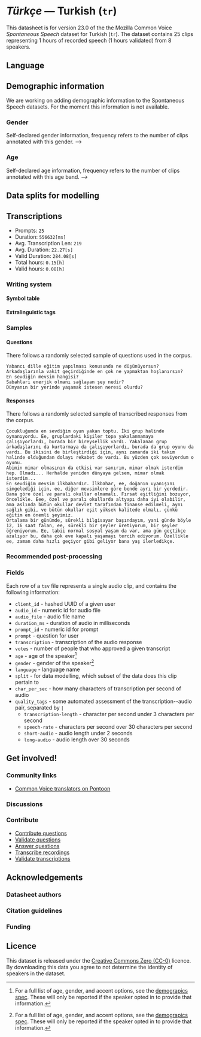 # *Türkçe* &mdash; Turkish (`tr`)
This datasheet is for version 23.0 of the the Mozilla Common Voice *Spontaneous Speech* dataset 
for Turkish (`tr`). The dataset contains 25 clips representing 1 hours of recorded
speech (1 hours validated) from 8 speakers.

## Language
<!-- {{LANGUAGE_DESCRIPTION}} -->
<!-- Provide a brief (1-2 paragraph) description of your language -->

## Demographic information
We are working on adding demographic information to the Spontaneous Speech datasets. For the moment this information
is not available.



<!--
The dataset includes the following distribution of age and gender.
<!-- You can get a lot of the information in this section from https://analyzer.cv-toolbox.web.tr/browse -->

### Gender
Self-declared gender information, frequency refers to the number of clips annotated with this gender.
-->



<!--
<!-- {{GENDER_TABLE}} -->
<!-- @ AUTOMATICALLY GENERATED @ -->
<!-- | Gender | Frequency |
|--------|-----------|
| male, masculine | ? |
| undeclared | ? |
| female, feminine | ? | -->

### Age
Self-declared age information, frequency refers to the number of clips annotated with this age band.
-->
<!-- {{AGE_TABLE}} -->
<!-- @ AUTOMATICALLY GENERATED @ -->
<!-- | Age band | Frequency |
|----------|-----------|
| teens | ? |
| twenties | ? |
| thirties | ? |
| fourties | ? |
| fifties | ? |
   ...if other age ranges are present in your data, add rows... -->

## Data splits for modelling
<!-- @ AUTOMATICALLY GENERATED @ -->

## Transcriptions

* Prompts: `25`
* Duration: `556632[ms]`
* Avg. Transcription Len: `219`
* Avg. Duration: `22.27[s]`
* Valid Duration: `284.08[s]`
* Total hours: `0.15[h]`
* Valid hours: `0.08[h]`

<!-- {{TRANSCRIPTIONS_DESCRIPTION}} -->
<!-- A description of the transcription system used -->

### Writing system
<!-- {{WRITING_SYSTEM_DESCRIPTION}} -->
<!-- @ OPTIONAL @ -->
<!-- A description of the writing system (or writing systems) used in the text corpus -->

#### Symbol table
<!-- {{ALPHABET_TABLE}} -->
<!-- @ OPTIONAL @ -->
<!-- If the writing system is alphabetic, you can include the valid alphabet here -->

#### Extralinguistic tags

### Samples

#### Questions
There follows a randomly selected sample of questions used in the corpus.

```
Yabancı dille eğitim yapılması konusunda ne düşünüyorsun?
Arkadaşlarınla vakit geçirdiğinde en çok ne yapmaktan hoşlanırsın?
En sevdiğin mevsim hangisi?
Sabahları enerjik olmanı sağlayan şey nedir?
Dünyanın bir yerinde yaşamak istesen neresi olurdu?
```

<!-- {{QUESTIONS_SAMPLE}} -->

#### Responses
There follows a randomly selected sample of transcribed responses from the corpus.

```
Çocukluğumda en sevdiğim oyun yakan toptu. İki grup halinde oynanıyordu. Ee, gruplardaki kişiler topa yakalanmamaya çalışıyorlardı, burada bir bireysellik vardı. Yakalanan grup arkadaşlarını da kurtarmaya da çalışıyorlardı, burada da grup oyunu da vardı. Bu ikisini de birleştirdiği için, aynı zamanda iki takım halinde olduğundan dolayı rekabet de vardı. Bu yüzden çok seviyordum o oyunu.
Abimin mimar olmasının da etkisi var sanırım, mimar olmak isterdim hep. Olmadı... Herhalde yeniden dünyaya gelsem, mimar olmak isterdim...
En sevdiğim mevsim ilkbahardır. İlkbahar, ee, doğanın uyanışını simgelediği için, ee, diğer mevsimlere göre bende ayrı bir yerdedir.
Bana göre özel ve paralı okullar olmamalı. Fırsat eşitliğini bozuyor, öncelikle. Eee, özel ve paralı okullarda altyapı daha iyi olabilir, ama aslında bütün okullar devlet tarafından finanse edilmeli, aynı sağlık gibi, ve bütün okullar eşit yüksek kalitede olmalı, çünkü eğitim en önemli şeyimiz.
Ortalama bir günümde, sürekli bilgisayar başındayım, yani günde böyle 12, 16 saat falan, ee, sürekli bir şeyler üretiyorum, bir şeyler öğreniyorum. Ee, tabii normal sosyal yaşam da var, ama gün geçtikçe azalıyor bu, daha çok eve kapalı yaşamayı tercih ediyorum. Özellikle ee, zaman daha hızlı geçiyor gibi geliyor bana yaş ilerledikçe.
```

<!-- {{TRANSCRIPTIONS_SAMPLE}} -->

### Recommended post-processing
<!-- {{RECOMMENDED_POSTPROCESSING_DESCRIPTION}} -->
<!-- @ OPTIONAL @ -->
<!-- What should people do before they use the data, for example Unicode normalisation or normalisation of extralinguistic tags -->

### Fields
Each row of a `tsv` file represents a single audio clip, and contains the following information:

* `client_id` - hashed UUID of a given user
* `audio_id` - numeric id for audio file
* `audio_file` - audio file name
* `duration_ms` - duration of audio in milliseconds
* `prompt_id` - numeric id for prompt
* `prompt` - question for user
* `transcription` - transcription of the audio response
* `votes` - number of people that who approved a given transcript
* `age` - age of the speaker[^1]
* `gender` - gender of the speaker[^1]
* `language` - language name
* `split` - for data modelling, which subset of the data does this clip pertain to
* `char_per_sec` - how many characters of transcription per second of audio
* `quality_tags` - some automated assessment of the transcription--audio pair, separated by `|`
   * `transcription-length` - character per second under 3 characters per second
   * `speech-rate` - characters per second over 30 characters per second
   * `short-audio` - audio length under 2 seconds
   * `long-audio` - audio length over 30 seconds

#### 
[^1]: For a full list of age, gender, and accent options, see the
[demograpics
spec](https://github.com/common-voice/common-voice/blob/main/web/src/stores/demographics.ts). These
will only be reported if the speaker opted in to provide that
information.

## Get involved!

### Community links

* [Common Voice translators on Pontoon](https://pontoon.mozilla.org/tr/common-voice/contributors/)

<!-- {{COMMUNITY_LINKS_LIST}} -->
<!-- @ OPTIONAL @ -->
<!-- Links to community chats / fora -->

### Discussions
<!-- {{DISCUSSION_LINKS_LIST}} -->
<!-- @ OPTIONAL @ -->
<!-- Any links to discussions, for example on Discourse or other fora or blogs can be included here -->

### Contribute
* [Contribute questions](https://commonvoice.mozilla.org/spontaneous-speech/beta/question)
* [Validate questions](https://commonvoice.mozilla.org/spontaneous-speech/beta/validate)
* [Answer questions](https://commonvoice.mozilla.org/spontaneous-speech/beta/prompts)
* [Transcribe recordings](https://commonvoice.mozilla.org/spontaneous-speech/beta/transcribe)
* [Validate transcriptions](https://commonvoice.mozilla.org/spontaneous-speech/beta/check-transcript)
<!-- {{CONTRIBUTE_LINKS_LIST}} -->
<!-- Here you can include links for how to contribute to the dataset -->

## Acknowledgements

### Datasheet authors
<!-- {{DATASHEET_AUTHORS_LIST}} -->
<!-- A list in the format of: Your Name <email@email.com> -->

### Citation guidelines
<!-- {{CITATION_DESCRIPTION}} -->
<!-- @ OPTIONAL @ -->
<!-- If you published a paper and would like people to cite it, you can include the BiBTeX here -->

### Funding
<!-- {{FUNDING_DESCRIPTION}} -->
<!-- @ OPTIONAL @ -->
<!-- If you received any funding, you can include the acknowledgement here -->

## Licence
This dataset is released under the [Creative Commons Zero (CC-0)](https://creativecommons.org/public-domain/cc0/) licence. By downloading this data
you agree to not determine the identity of speakers in the dataset.